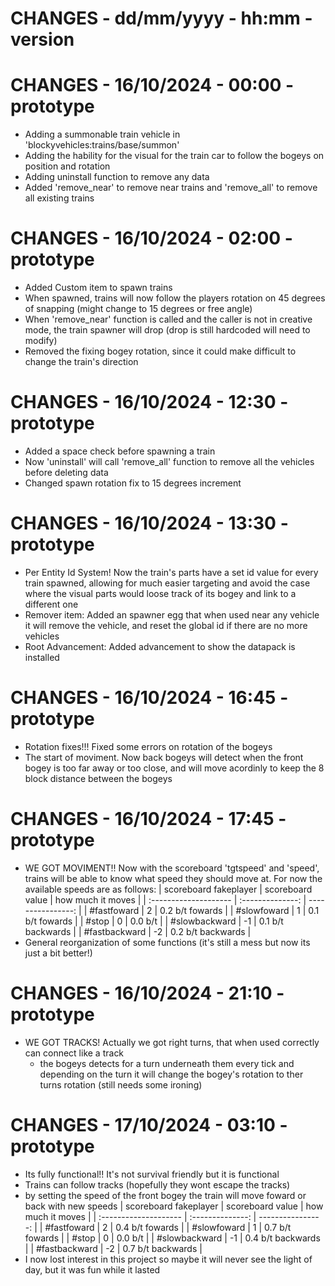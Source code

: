 # CHANGES - dd/mm/yyyy - hh:mm - version

# CHANGES - 16/10/2024 - 00:00 - prototype

-   Adding a summonable train vehicle in 'blockyvehicles:trains/base/summon'
-   Adding the hability for the visual for the train car to follow the bogeys on position and rotation
-   Adding uninstall function to remove any data
-   Added 'remove_near' to remove near trains and 'remove_all' to remove all existing trains

# CHANGES - 16/10/2024 - 02:00 - prototype

-   Added Custom item to spawn trains
-   When spawned, trains will now follow the players rotation on 45 degrees of snapping (might change to 15 degrees or free angle)
-   When 'remove_near' function is called and the caller is not in creative mode, the train spawner will drop (drop is still hardcoded will need to modify)
-   Removed the fixing bogey rotation, since it could make difficult to change the train's direction

# CHANGES - 16/10/2024 - 12:30 - prototype

-   Added a space check before spawning a train
-   Now 'uninstall' will call 'remove_all' function to remove all the vehicles before deleting data
-   Changed spawn rotation fix to 15 degrees increment

# CHANGES - 16/10/2024 - 13:30 - prototype

-   Per Entity Id System! Now the train's parts have a set id value for every train spawned, allowing for much easier targeting and avoid the case where the visual parts would loose track of its bogey and link to a different one
-   Remover item: Added an spawner egg that when used near any vehicle it will remove the vehicle, and reset the global id if there are no more vehicles
-   Root Advancement: Added advancement to show the datapack is installed

# CHANGES - 16/10/2024 - 16:45 - prototype

-   Rotation fixes!!! Fixed some errors on rotation of the bogeys
-   The start of moviment. Now back bogeys will detect when the front bogey is too far away or too close, and will move acordinly to keep the 8 block distance between the bogeys

# CHANGES - 16/10/2024 - 17:45 - prototype

-   WE GOT MOVIMENT!! Now with the scoreboard 'tgtspeed' and 'speed', trains will be able to know what speed they should move at. For now the available speeds are as follows:
    | scoreboard fakeplayer | scoreboard value | how much it moves |
    | :-------------------- | :--------------: | ----------------: |
    | #fastfoward | 2 | 0.2 b/t fowards |
    | #slowfoward | 1 | 0.1 b/t fowards |
    | #stop | 0 | 0.0 b/t |
    | #slowbackward | -1 | 0.1 b/t backwards |
    | #fastbackward | -2 | 0.2 b/t backwards |
-   General reorganization of some functions (it's still a mess but now its just a bit better!)

# CHANGES - 16/10/2024 - 21:10 - prototype

-   WE GOT TRACKS! Actually we got right turns, that when used correctly can connect like a track
    -   the bogeys detects for a turn underneath them every tick and depending on the turn it will change the bogey's rotation to ther turns rotation (still needs some ironing)

# CHANGES - 17/10/2024 - 03:10 - prototype

-   Its fully functional!! It's not survival friendly but it is functional
-   Trains can follow tracks (hopefully they wont escape the tracks)
-   by setting the speed of the front bogey the train will move foward or back with new speeds
    | scoreboard fakeplayer | scoreboard value | how much it moves |
    | :-------------------- | :--------------: | ----------------: |
    | #fastfoward | 2 | 0.4 b/t fowards |
    | #slowfoward | 1 | 0.7 b/t fowards |
    | #stop | 0 | 0.0 b/t |
    | #slowbackward | -1 | 0.4 b/t backwards |
    | #fastbackward | -2 | 0.7 b/t backwards |
-   I now lost interest in this project so maybe it will never see the light of day, but it was fun while it lasted
